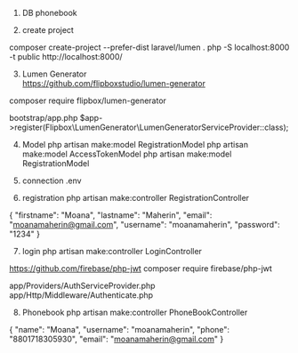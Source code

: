 1. DB
phonebook

2. create project

composer create-project --prefer-dist laravel/lumen .
php -S localhost:8000 -t public
http://localhost:8000/

3. Lumen Generator	
https://github.com/flipboxstudio/lumen-generator

composer require flipbox/lumen-generator

bootstrap/app.php
$app->register(Flipbox\LumenGenerator\LumenGeneratorServiceProvider::class);

4. Model
php artisan make:model RegistrationModel
php artisan make:model AccessTokenModel
php artisan make:model RegistrationModel

5. connection
.env

6. registration
php artisan make:controller RegistrationController

{
    "firstname": "Moana",
    "lastname": "Maherin",
    "email": "moanamaherin@gmail.com",
    "username": "moanamaherin",
    "password": "1234"
}

7. login
php artisan make:controller LoginController

https://github.com/firebase/php-jwt
composer require firebase/php-jwt

app/Providers/AuthServiceProvider.php
app/Http/Middleware/Authenticate.php

8. Phonebook
php artisan make:controller PhoneBookController

{
    "name": "Moana",
    "username": "moanamaherin",
    "phone": "8801718305930",
    "email": "moanamaherin@gmail.com"
}

